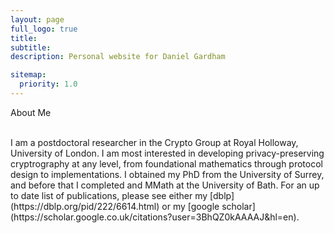 ```yaml
---
layout: page
full_logo: true
title: 
subtitle: 
description: Personal website for Daniel Gardham

sitemap:
  priority: 1.0
---
```

<p id="describe-text">About Me </p>
<br>
I am a postdoctoral researcher in the Crypto Group at  Royal Holloway, University of London. I am most interested in developing privacy-preserving cryptrography at any level, from foundational mathematics through protocol design to implementations. I obtained my PhD from the University of Surrey, and before that I completed and MMath at the University of Bath. For an up to date list of publications, please see either my [dblp](https://dblp.org/pid/222/6614.html) or my [google scholar](https://scholar.google.co.uk/citations?user=3BhQZ0kAAAAJ&hl=en).


<br>
<br>
<br>
<br>
<br>
<br>
<br>
